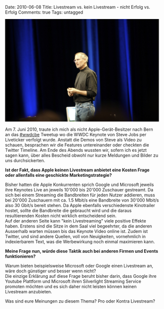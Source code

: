 Date: 2010-06-08
Title: Livestream vs. kein Livestream - nicht Erfolg vs. Erfolg
Comments: true
Tags: untagged

<a href="https://www.flickr.com/photos/acaben/541444577/"><img alt="541444577_ffd86b5a25_b[1]"
        src="/assets/images/541444577_ffd86b5a25_b%5B1%5D.jpg" /></a>
<p>Am 7. Juni 2010, traute ich mich als nicht Apple-Gerät-Besitzer nach Bern an das <a
        href="https://twtvite.com/wwdcbe">#wwdcbe</a> Tweetup wo die WWDC Keynote von Steve Jobs per Liveticker verfolgt
    wurde. Anstatt die Demos von Steve als Video zu schauen, besprachen wir die Features untereinander oder checkten die
    Twitter Timeline. Am Ende des Abends wussten wir, sofern ich es jetzt sagen kann, über alles Bescheid obwohl nur
    kurze Meldungen und Bilder zu uns durchsickerten.</p>
<p><strong>Ist der Fakt, dass Apple keinen Livestream anbietet eine Kosten Frage oder allenfalls eine geschickte
        Marketingstrategie?</strong> </p>
<p>Bisher hatten die Apple Konkurrenten sprich Google und Microsoft jeweils ihre Keynotes Live an jeweils 10'000 bis
    20'000 Zuschauer gestreamt. Da sich bei einem Streaming die Bandbreiten für jeden Nutzer addieren, muss bei 20'000
    Zuschauern mit ca. 1.5 Mbit/s eine Bandbreite von 30'000 Mbit/s also 30 Gbit/s bereit stehen. Da Apple ebenfalls
    verschiedenste Kinotrailer hostet, sollte die Bandbreite die gebraucht wird und die daraus resultierenden Kosten
    nicht wirklich entscheidend sein. <br />Auf der anderen Seite kann &quot;kein Livestreaming&quot; viele positive
    Effekte haben. Erstens sind die Sitze in dem Saal viel begeehrter, da die anderen Ausserhalb warten müssen bis das
    Keynote Video online ist. Zudem ist Twitter, und sind andere Quellen, voll von Neuigkeiten, vornehmlich in
    indexierbarem Text, was die Werbewirkung noch einmal maximieren kann.</p>
<p><strong>Meine Frage nun, würde diese Taktik auch bei anderen Firmen und Events funktionieren?</strong> </p>
<p>Warum bieten beispielsweise Microsoft oder Google einen Livestream an, wäre doch günstiger und besser wenn nicht?
    <br />Die einzige Erklärung auf diese Frage beruht bisher darin, dass Google ihre Youtube Plattform und Microsoft
    ihren Silverlight Streaming Service promoten möchten und es sich daher nicht leisten können keinen Livestream
    anzubieten.
</p>
<p>Was sind eure Meinungen zu diesem Thema? Pro oder Kontra Livestream?</p>
